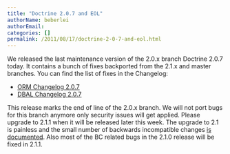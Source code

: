 ```yaml
---
title: "Doctrine 2.0.7 and EOL"
authorName: beberlei
authorEmail:
categories: []
permalink: /2011/08/17/doctrine-2-0-7-and-eol.html
---
```

We released the last maintenance version of the 2.0.x branch Doctrine
2.0.7 today. It contains a bunch of fixes backported from the 2.1.x and
master branches. You can find the list of fixes in the Changelog:

-   [ORM Changelog
    2.0.7](http://www.doctrine-project.org/jira/browse/DDC/fixforversion/10150)
-   [DBAL Changelog
    2.0.7](http://www.doctrine-project.org/jira/browse/DBAL/fixforversion/10151)

This release marks the end of line of the 2.0.x branch. We will not port
bugs for this branch anymore only security issues will get applied.
Please upgrade to 2.1.1 when it will be released later this week. The
upgrade to 2.1 is painless and the small number of backwards
incompatible changes [is
documented](https://github.com/doctrine/doctrine2/blob/master/UPGRADE_TO_2_1).
Also most of the BC related bugs in the 2.1.0 release will be fixed in
2.1.1.
